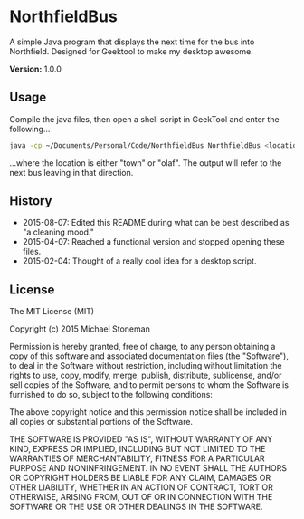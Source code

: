 # NorthfieldBus

A simple Java program that displays the next time for the bus into Northfield. Designed for Geektool to make my desktop awesome.

**Version:** 1.0.0


## Usage

Compile the java files, then open a shell script in GeekTool and enter the following...

```bash
java -cp ~/Documents/Personal/Code/NorthfieldBus NorthfieldBus <location>
```

...where the location is either "town" or "olaf". The output will refer to the next bus leaving in that direction.


## History

- 2015-08-07: Edited this README during what can be best described as "a cleaning mood."
- 2015-04-07: Reached a functional version and stopped opening these files.
- 2015-02-04: Thought of a really cool idea for a desktop script.


## License

The MIT License (MIT)

Copyright (c) 2015 Michael Stoneman

Permission is hereby granted, free of charge, to any person obtaining a copy
of this software and associated documentation files (the "Software"), to deal
in the Software without restriction, including without limitation the rights
to use, copy, modify, merge, publish, distribute, sublicense, and/or sell
copies of the Software, and to permit persons to whom the Software is
furnished to do so, subject to the following conditions:

The above copyright notice and this permission notice shall be included in all
copies or substantial portions of the Software.

THE SOFTWARE IS PROVIDED "AS IS", WITHOUT WARRANTY OF ANY KIND, EXPRESS OR
IMPLIED, INCLUDING BUT NOT LIMITED TO THE WARRANTIES OF MERCHANTABILITY,
FITNESS FOR A PARTICULAR PURPOSE AND NONINFRINGEMENT. IN NO EVENT SHALL THE
AUTHORS OR COPYRIGHT HOLDERS BE LIABLE FOR ANY CLAIM, DAMAGES OR OTHER
LIABILITY, WHETHER IN AN ACTION OF CONTRACT, TORT OR OTHERWISE, ARISING FROM,
OUT OF OR IN CONNECTION WITH THE SOFTWARE OR THE USE OR OTHER DEALINGS IN THE
SOFTWARE.